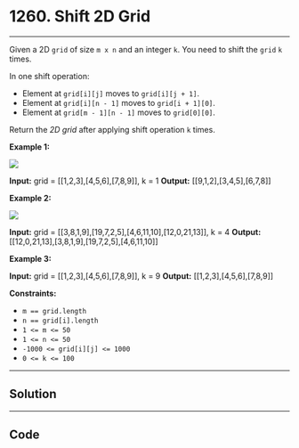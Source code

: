 # 1260. Shift 2D Grid

---

Given a 2D `grid` of size `m x n` and an integer `k`. You need to shift the `grid` `k` times.

In one shift operation:

  * Element at `grid[i][j]` moves to `grid[i][j + 1]`.
  * Element at `grid[i][n - 1]` moves to `grid[i + 1][0]`.
  * Element at `grid[m - 1][n - 1]` moves to `grid[0][0]`.



Return the _2D grid_ after applying shift operation `k` times.

 

**Example 1:**

![](https://assets.leetcode.com/uploads/2019/11/05/e1.png)


**Input:** grid = [[1,2,3],[4,5,6],[7,8,9]], k = 1
**Output:** [[9,1,2],[3,4,5],[6,7,8]]


**Example 2:**

![](https://assets.leetcode.com/uploads/2019/11/05/e2.png)


**Input:** grid = [[3,8,1,9],[19,7,2,5],[4,6,11,10],[12,0,21,13]], k = 4
**Output:** [[12,0,21,13],[3,8,1,9],[19,7,2,5],[4,6,11,10]]


**Example 3:**


**Input:** grid = [[1,2,3],[4,5,6],[7,8,9]], k = 9
**Output:** [[1,2,3],[4,5,6],[7,8,9]]


 

**Constraints:**

  * `m == grid.length`
  * `n == grid[i].length`
  * `1 <= m <= 50`
  * `1 <= n <= 50`
  * `-1000 <= grid[i][j] <= 1000`
  * `0 <= k <= 100`

---

## Solution



---

## Code
```python


```